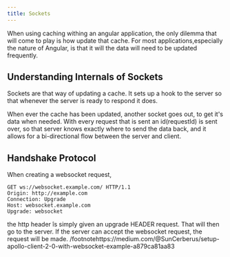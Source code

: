 ```yaml
---
title: Sockets
---
```


When using caching withing an angular application, the only dilemma that
will come to play is how update that cache. For most
applications,especially the nature of Angular, is that it will the data
will need to be updated frequently.

 Understanding Internals of Sockets 
-----------------------------------

Sockets are that way of updating a cache. It sets up a hook to the
server so that whenever the server is ready to respond it does.

When ever the cache has been updated, another socket goes out, to get
it's data when needed. With every request that is sent an id(requestId)
is sent over, so that server knows exactly where to send the data back,
and it allows for a bi-directional flow between the server and client.

 Handshake Protocol 
-------------------

When creating a websocket request,

    GET ws://websocket.example.com/ HTTP/1.1
    Origin: http://example.com
    Connection: Upgrade
    Host: websocket.example.com
    Upgrade: websocket

the http header îs simply given an upgrade HEADER request. That will
then go to the server. If the server can accept the websocket request,
the request will be made.
/footnotehttps://medium.com/\@SunCerberus/setup-apollo-client-2-0-with-websocket-example-a879ca81aa83
